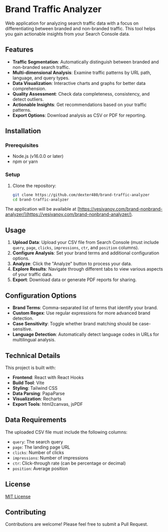 # Brand Traffic Analyzer

Web application for analyzing search traffic data with a focus on differentiating between branded and non-branded traffic. This tool helps you gain actionable insights from your Search Console data.

## Features

- **Traffic Segmentation**: Automatically distinguish between branded and non-branded search traffic.
- **Multi-dimensional Analysis**: Examine traffic patterns by URL path, language, and query types.
- **Data Visualization**: Interactive charts and graphs for better data comprehension.
- **Quality Assessment**: Check data completeness, consistency, and detect outliers.
- **Actionable Insights**: Get recommendations based on your traffic patterns.
- **Export Options**: Download analysis as CSV or PDF for reporting.

## Installation

### Prerequisites

- Node.js (v16.0.0 or later)
- npm or yarn

### Setup

1. Clone the repository:
   ```bash
   git clone https://github.com/dexter480/brand-traffic-analyzer
   cd brand-traffic-analyzer

The application will be available at [https://vesivanov.com/brand-nonbrand-analyzer/](https://vesivanov.com/brand-nonbrand-analyzer/).

## Usage

1. **Upload Data**: Upload your CSV file from Search Console (must include `query`, `page`, `clicks`, `impressions`, `ctr`, and `position` columns).
2. **Configure Analysis**: Set your brand terms and additional configuration options.
3. **Analyze**: Click the "Analyze" button to process your data.
4. **Explore Results**: Navigate through different tabs to view various aspects of your traffic data.
5. **Export**: Download data or generate PDF reports for sharing.

## Configuration Options

- **Brand Terms**: Comma-separated list of terms that identify your brand.
- **Custom Regex**: Use regular expressions for more advanced brand detection.
- **Case Sensitivity**: Toggle whether brand matching should be case-sensitive.
- **Language Detection**: Automatically detect language codes in URLs for multilingual analysis.

## Technical Details

This project is built with:

- **Frontend**: React with React Hooks
- **Build Tool**: Vite
- **Styling**: Tailwind CSS
- **Data Parsing**: PapaParse
- **Visualization**: Recharts
- **Export Tools**: html2canvas, jsPDF

## Data Requirements

The uploaded CSV file must include the following columns:

- `query`: The search query
- `page`: The landing page URL
- `clicks`: Number of clicks
- `impressions`: Number of impressions
- `ctr`: Click-through rate (can be percentage or decimal)
- `position`: Average position

## License

[MIT License](LICENSE)

## Contributing

Contributions are welcome! Please feel free to submit a Pull Request.
